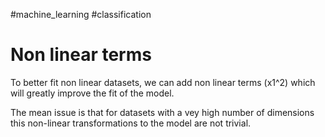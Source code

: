 #machine_learning #classification 
# Non linear terms
To better fit non linear datasets, we can add non linear terms (x1^2) which will greatly improve the fit of the model. 

The mean issue is that for datasets with a vey high number of dimensions this non-linear transformations to the model are not trivial.